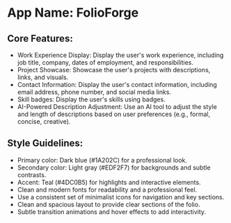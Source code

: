 # **App Name**: FolioForge

## Core Features:

- Work Experience Display: Display the user's work experience, including job title, company, dates of employment, and responsibilities.
- Project Showcase: Showcase the user's projects with descriptions, links, and visuals.
- Contact Information: Display the user's contact information, including email address, phone number, and social media links.
- Skill badges: Display the user's skills using badges.
- AI-Powered Description Adjustment: Use an AI tool to adjust the style and length of descriptions based on user preferences (e.g., formal, concise, creative).

## Style Guidelines:

- Primary color: Dark blue (#1A202C) for a professional look.
- Secondary color: Light gray (#EDF2F7) for backgrounds and subtle contrasts.
- Accent: Teal (#4DC0B5) for highlights and interactive elements.
- Clean and modern fonts for readability and a professional feel.
- Use a consistent set of minimalist icons for navigation and key sections.
- Clean and spacious layout to provide clear sections of the folio.
- Subtle transition animations and hover effects to add interactivity.